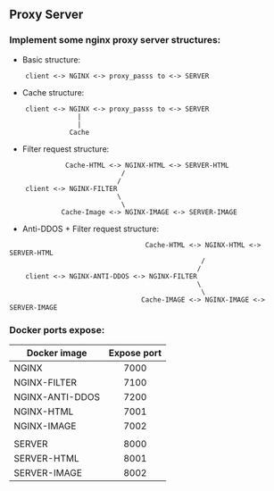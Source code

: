## Proxy Server

### Implement some nginx proxy server structures:

- Basic structure:

```
    client <-> NGINX <-> proxy_passs to <-> SERVER
```

- Cache structure:

```
    client <-> NGINX <-> proxy_passs to <-> SERVER
                 |
                 |
               Cache
```

- Filter request structure:

```
              Cache-HTML <-> NGINX-HTML <-> SERVER-HTML
                            /
                           /
    client <-> NGINX-FILTER
                           \
                            \
             Cache-Image <-> NGINX-IMAGE <-> SERVER-IMAGE
```

- Anti-DDOS + Filter request structure:

```
                                  Cache-HTML <-> NGINX-HTML <-> SERVER-HTML
                                                /
                                               /
    client <-> NGINX-ANTI-DDOS <-> NGINX-FILTER
                                               \
                                                \
                                 Cache-IMAGE <-> NGINX-IMAGE <-> SERVER-IMAGE
```

### Docker ports expose:

| Docker image    | Expose port |
| --------------- | :---------: |
| NGINX           |    7000     |
| NGINX-FILTER    |    7100     |
| NGINX-ANTI-DDOS |    7200     |
| NGINX-HTML      |    7001     |
| NGINX-IMAGE     |    7002     |
|                 |             |
| SERVER          |    8000     |
| SERVER-HTML     |    8001     |
| SERVER-IMAGE    |    8002     |
